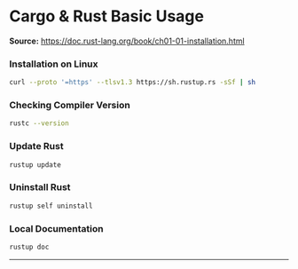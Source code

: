 # Cargo & Rust Basic Usage
**Source:** https://doc.rust-lang.org/book/ch01-01-installation.html

### Installation on Linux

```bash
curl --proto '=https' --tlsv1.3 https://sh.rustup.rs -sSf | sh
```

### Checking Compiler Version

```bash
rustc --version
```

### Update Rust

```bash
rustup update
```

### Uninstall Rust

```bash
rustup self uninstall
```

### Local Documentation

```bash
rustup doc
```

___
